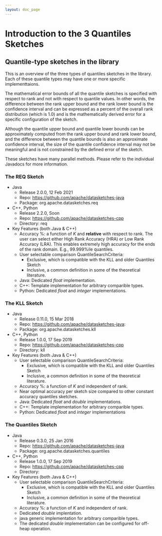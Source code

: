 ```yaml
---
layout: doc_page
---
```

<!--
    Licensed to the Apache Software Foundation (ASF) under one
    or more contributor license agreements.  See the NOTICE file
    distributed with this work for additional information
    regarding copyright ownership.  The ASF licenses this file
    to you under the Apache License, Version 2.0 (the
    "License"); you may not use this file except in compliance
    with the License.  You may obtain a copy of the License at

      http://www.apache.org/licenses/LICENSE-2.0

    Unless required by applicable law or agreed to in writing,
    software distributed under the License is distributed on an
    "AS IS" BASIS, WITHOUT WARRANTIES OR CONDITIONS OF ANY
    KIND, either express or implied.  See the License for the
    specific language governing permissions and limitations
    under the License.
-->
# Introduction to the 3 Quantiles Sketches

## Quantile-type sketches in the library


This is an overview of the three types of quantiles sketches in the library. Each of these quantile types may have one or more specific implementtaions. 

The mathematical error bounds of all the quantile sketches is specified with respect to rank and not with respect to quantile values.  In other words, the difference between the rank upper bound and the rank lower bound is the confidence interval and can be expressed as a percent of the overall rank distribution (which is 1.0) and is the mathematically derived error for a specific configuration of the sketch.  

Although the quantile upper bound and quantile lower bounds can be approximately computed from the rank upper bound and rank lower bound, and the difference between the quantile bounds is also an approximate confidence interval, the size of the quantile confidence interval may not be meaningful and is not constrained by the defined error of the sketch.

These sketches have many parallel methods. Please refer to the individual Javadocs for more information. 

### The REQ Sketch

* Java 
	* Release 2.0.0, 12 Feb 2021
	* Repo: <https://github.com/apache/datasketches-java>
	* Package: org.apache.datasketches.req
* C++, Python
	* Release 2.2.0, Soon
	* Repo: <https://github.com/apache/datasketches-cpp>
	* Directory: req
* Key Features (both Java & C++)
	* Accuracy %: a function of *K* and **relative** with respect to rank. The user can select either High Rank Accuracy (HRA) or Low Rank Accuracy (LRA). This enables extremely high accuracy for the ends of the rank domain. E.g., 99.999%ile quantiles.
	* User selectable comparison QuantileSearchCriteria: 
		* Exclusive, which is compatible with the KLL and older Quantiles Sketch
		* Inclusive, a common definition in some of the theoretical literature.
	* Java: Dedicated *float* implementation.
	* C++: Template implementation for arbitrary comparible types.
	* Python: Dedicated *float* and *integer* implementations.

### The KLL Sketch

* Java
	* Release 0.11.0, 15 Mar 2018
	* Repo: <https://github.com/apache/datasketches-java>:
	* Package: org.apache.datasketches.kll
* C++, Python
	* Release 1.0.0, 17 Sep 2019
	* Repo: <https://github.com/apache/datasketches-cpp>
	* Directory: kll
* Key Features (both Java & C++)
	* User selectable comparison QuantileSearchCriteria: 
		* Exclusive, which is compatible with the KLL and older Quantiles Sketch
		* Inclusive, a common definition in some of the theoretical literature.
	* Accuracy %: a function of *K* and independent of rank. 
	* Near optimal accuracy per sketch size compared to other constant accuracy quantiles sketches. 
	* Java: Dedicated *float* and *double* implementations.
	* C++: Template implementation for arbitrary comparible types.
	* Python: Dedicated *float* and *integer* implementations


### The Quantiles Sketch

* Java
	* Release 0.3.0, 25 Jan 2016
	* Repo: <https://github.com/apache/datasketches-java>
	* Package: org.apache.datasketches.quantiles
* C++, Python
	* Release 1.0.0, 17 Sep 2019
	* Repo: <https://github.com/apache/datasketches-cpp>
	* Directory: 
* Key Features (both Java & C++)
    * User selectable comparison QuantileSearchCriteria: 
		* Exclusive, which is compatible with the KLL and older Quantiles Sketch
		* Inclusive, a common definition in some of the theoretical literature. 
	* Accuracy %: a function of *K* and independent of rank. 
	* Dedicated *double* implentation.
	* java generic implementation for arbitrary comparible types.
	* The dedicated *double* implementation can be configured for off-heap operation.
	





